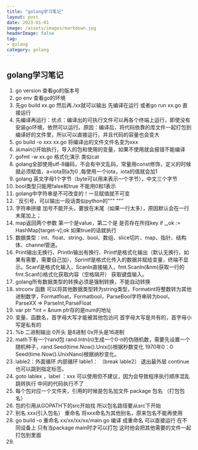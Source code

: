 ```yaml
---
title: "golang学习笔记"
layout: post
date: 2023-01-01
image: /assets/images/markdown.jpg
headerImage: false
tag:
- golang
category: golang
---
```


##	golang学习笔记  

1. go version 查看go的版本号  
2. go env 查看go的环境
3. 先go build xx.go 然后再./xx就可以输出 先编译在运行 或者go run xx.go 直接运行   
4. 先编译再运行：优点：编译出的可执行文件可以再各个终端上运行，即使没有安装go环境，依然可以运行。原因：编译后，将代码依靠的库文件一起打包到编译好的文件里，所以可以直接运行，并且代码的容量也会变大   
5. go build -o xxx xx.go 将编译出的文件文件名变为xxx    
6. 从main()开始执行，导入的包和使用的变量，如果不使用就会报错不能编译   
7. gofmt -w xx.go 格式化演示 类似cat   
8. golang全部使用utf-8编码，不会有中文乱码，常量用const修饰，定义的时候就必须赋值，a=iota则a为0 ,每使用一个iota，iota的值就会加1  
9. golang 英文字母1个字节（byte可以用来表示一个字节），中文三个字节   
10. bool类型只能用false和true 不能用0和1表示   
11. golang中字符串是不可改变的！一旦赋值就不可变   
12. ``反引号，可以输出一段话类似python的""" """   
13. 字符串拼接 加号不能开头，要放在末尾（如果一行太多），原因默认会在一行末尾加上；  
14. map返回两个参数 第一个是value，第二个是 是否存在所找key if _,ok := HashMap[target-v];ok 如果true的话就执行  
15. 数据类型：int、float、string、bool、数组、slice切片、map、指针、结构体、channel管道。  
16. Print输出无换行、Println输出有换行、Printf是格式化输出（默认无换行，如果有需要，需要自己加）、Sprintf是格式化传入的数据并赋给变量，终端不显示。Scanf是格式化输入，Scanln直接输入，fmt.Scanln(&nm)获取一行的 fmt.Scanf()格式化获取内容（空格隔开） 获取键盘输入。        
17. golang所有数据类型的转换必须是强制转换，不能自动转换   
18. strconv 函数 可以将其他数据类型转为string类型，Formatint将整数转为其他进制数字，Formatfloat，Formatbool，ParseBool字符串转为bool，ParseXX => ParseInt,ParseFloat   
19. var ptr *int = &num ptr存的是num的地址  
20. 变量、函数名，首字母大写才能被其他包访问 首字母大写是共有的，首字母小写是私有的   
21. %b 二进制输出 0开头 是8进制 0x开头是16进制   
22. math下有一个rand包 rand.Intn(n)生成一个0-n的伪随机数，需要先设置一个随机种子，rand.Seed(time.Now().Unix())根据秒数变化 1970年0：0 Seed(time.Now().UnixNano)根据纳秒变化。   
23. lable2：外面循环 内部循环 lable1： （break lable2） 退出最外层 continue也可以跳到指定标签。   
24. goto lablex ，label ：xxx 可以使用但不建议，因为会导致程序执行顺序混乱 跳转执行 中间的代码执行不了  
25. 每个包对应一个文件夹，引用的时候是包名加文件  package 包名 （打包包名）  
26. 包的引用从GOPATH下的src开始找 所以包名路径要从src下开始   
27. 别名 xxx(引入包名） 重命名 将xxx命名为其他别名，原来包名不能再使用   
28. go build -o 重命名 xx/xx/xx/xx/main.go 编译 成重命名 可以直接运行 在不同设备上 只有当package main时才可以打包 这时他会把其他需要的文件一起打包到里面   
29. 